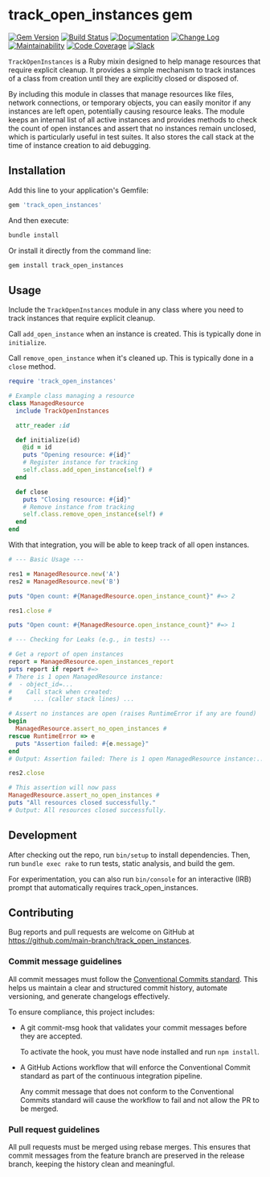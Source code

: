 # track_open_instances gem

[![Gem Version](https://badge.fury.io/rb/track_open_instances.svg)](https://badge.fury.io/rb/track_open_instances)
[![Build Status](https://github.com/main-branch/track_open_instances/actions/workflows/continuous_integration.yml/badge.svg)](https://github.com/main-branch/track_open_instances/actions/workflows/continuous_integration.yml)
[![Documentation](https://img.shields.io/badge/Documentation-Latest-green)](https://rubydoc.info/gems/track_open_instances/)
[![Change Log](https://img.shields.io/badge/CHANGELOG-Latest-green)](https://rubydoc.info/gems/track_open_instances/file/CHANGELOG.md)
[![Maintainability](https://qlty.sh/badges/52f7402e-ab92-4f8f-9f62-d879ca628adb/maintainability.svg)](https://qlty.sh/gh/main-branch/projects/track_open_instances)
[![Code Coverage](https://qlty.sh/badges/52f7402e-ab92-4f8f-9f62-d879ca628adb/test_coverage.svg)](https://qlty.sh/gh/main-branch/projects/track_open_instances)
[![Slack](https://img.shields.io/badge/slack-main--branch/track__open__instances-yellow.svg?logo=slack)](https://main-branch.slack.com/archives/C01CHR7TMM2)

`TrackOpenInstances` is a Ruby mixin designed to help manage resources that require
explicit cleanup. It provides a simple mechanism to track instances of a
class from creation until they are explicitly closed or disposed of.

By including this module in classes that manage resources like files, network
connections, or temporary objects, you can easily monitor if any instances are left
open, potentially causing resource leaks. The module keeps an internal list
of all active instances and provides methods to check the count of open instances and
assert that no instances remain unclosed, which is particularly useful in test
suites. It also stores the call stack at the time of instance creation
to aid debugging.

## Installation

Add this line to your application's Gemfile:

```Ruby
gem 'track_open_instances'
```

And then execute:

```Ruby
bundle install
```

Or install it directly from the command line:

```Ruby
gem install track_open_instances
```

## Usage

Include the `TrackOpenInstances` module in any class where you need to track
instances that require explicit cleanup.

Call `add_open_instance` when an instance is created. This is typically done in
`initialize`.

Call `remove_open_instance` when it's cleaned up. This is typically done in a `close`
method.

```Ruby
require 'track_open_instances'

# Example class managing a resource
class ManagedResource
  include TrackOpenInstances

  attr_reader :id

  def initialize(id)
    @id = id
    puts "Opening resource: #{id}"
    # Register instance for tracking
    self.class.add_open_instance(self) #
  end

  def close
    puts "Closing resource: #{id}"
    # Remove instance from tracking
    self.class.remove_open_instance(self) #
  end
end
```

With that integration, you will be able to keep track of all open instances.

```Ruby
# --- Basic Usage ---

res1 = ManagedResource.new('A')
res2 = ManagedResource.new('B')

puts "Open count: #{ManagedResource.open_instance_count}" #=> 2

res1.close #

puts "Open count: #{ManagedResource.open_instance_count}" #=> 1

# --- Checking for Leaks (e.g., in tests) ---

# Get a report of open instances
report = ManagedResource.open_instances_report
puts report if report #=>
# There is 1 open ManagedResource instance:
#  - object_id=...
#    Call stack when created:
#      ... (caller stack lines) ...

# Assert no instances are open (raises RuntimeError if any are found)
begin
  ManagedResource.assert_no_open_instances #
rescue RuntimeError => e
  puts "Assertion failed: #{e.message}"
end
# Output: Assertion failed: There is 1 open ManagedResource instance:...

res2.close

# This assertion will now pass
ManagedResource.assert_no_open_instances #
puts "All resources closed successfully."
# Output: All resources closed successfully.
```

## Development

After checking out the repo, run `bin/setup` to install dependencies. Then, run
`bundle exec rake` to run tests, static analysis, and build the gem.

For experimentation, you can also run `bin/console` for an interactive (IRB) prompt that
automatically requires track_open_instances.

## Contributing

Bug reports and pull requests are welcome on GitHub at <https://github.com/main-branch/track_open_instances>.

### Commit message guidelines

All commit messages must follow the [Conventional Commits
standard](https://www.conventionalcommits.org/en/v1.0.0/). This helps us maintain a
clear and structured commit history, automate versioning, and generate changelogs
effectively.

To ensure compliance, this project includes:

* A git commit-msg hook that validates your commit messages before they are accepted.

  To activate the hook, you must have node installed and run `npm install`.

* A GitHub Actions workflow that will enforce the Conventional Commit standard as
  part of the continuous integration pipeline.

  Any commit message that does not conform to the Conventional Commits standard will
  cause the workflow to fail and not allow the PR to be merged.

### Pull request guidelines

All pull requests must be merged using rebase merges. This ensures that commit
messages from the feature branch are preserved in the release branch, keeping the
history clean and meaningful.
